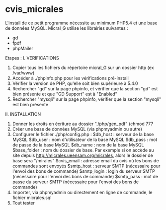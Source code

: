 # cvis_micrales

L'install de ce petit programme nécessite au minimum PHP5.4 et une base de données MySQL.
Micral_G utilise les librairies suivantes :
 * gd
 * fpdf
 * phpMailer

Etapes :
I. VERIFICATIONS

1) Copier tous les fichiers du répertoire micral_G sur un dossier http (ex /var/www)
2) Accéder à ./phpinfo.php pour les vérifications pré-install
3) Vérifier la version de PHP, qu'elle soit bien supérieure à 5.4.0
4) Rechercher "gd" sur la page phpinfo, et vérifier que la section "gd" est bien présente et que "GD Support" est à "Enabled"
5) Rechercher "mysqli" sur la page phpinfo, vérifier que la section "mysqli" est bien présente

II. INSTALLATION
1) Donner les droits en écriture au dossier "./php/gen_pdf" (chmod 777
1) Créer une base de données MySQL (via phpmyadmin ou autre)
2) Configurer le fichier ./php/config.php : 
	$db_host : serveur de la base MySQL
	$db_user : nom d'utilisateur de la base MySQL
	$db_pass : mot de passe de la base MySQL
	$db_name : nom de la base MySQL
	$base_folder : nom du dossier de base. Par exemple si on accède au site depuis http://micrales.ueensam.org/micrales, alors le dossier de base sera "/mirales"
	$cvis_email : adresse email du cvis où les bons de commandes sont envoyés
	$smtp_host : serveur SMTP (nécessaire pour l'envoi des bons de commande)
	$smtp_login : login du serveur SMTP (nécessaire pour l'envoi des bons de commande)
	$smtp_pass : mot de passe du serveur SMTP (nécessaire pour l'envoi des bons de commande)
3) Importer, via phpmyadmin ou directement en ligne de commande, le fichier micrales.sql
4) Tout tester





